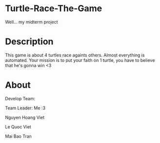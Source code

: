 # Turtle-Race-The-Game
Well... my midterm project


# Description
This game is about 4 turtles race againts others. Almost everything is automated. Your mission is to put your faith on 1 turtle, you have to believe that he's gonna win <3 


# About
Develop Team:


Team Leader: Me :3 


Nguyen Hoang Viet


Le Quoc Viet


Mai Bao Tran

